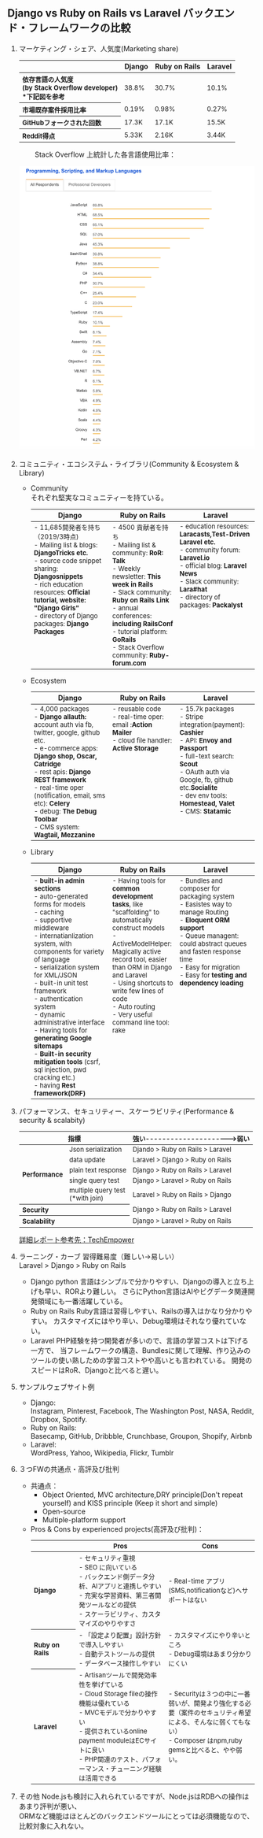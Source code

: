 ## Django vs Ruby on Rails vs Laravel バックエンド・フレームワークの比較

1. マーケティング・シェア、人気度(Marketing share)
   <table>
    <thead style="text-align:center">
        <tr>
            <th></th>
            <th>Django</th>
            <th>Ruby on Rails</th>
            <th>Laravel</th>
        </tr>
    </thead>
    <tbody style="font-size: small;">
        <tr>
            <th style="font-size: small">依存言語の人気度<br>(by Stack Overflow developer)<br>*下記図を参考</th>
            <td>38.8%</td>
            <td>30.7%</td>
            <td>10.1%</td>
        </tr>
        <tr>
            <th style="font-size: small">市場既存案件採用比率</th>
            <td>0.19%</td>
            <td>0.98%</td>
            <td>0.27%</td>
        </tr>
        <tr>
            <th style="font-size: small">GitHubフォークされた回数</th>
            <td>17.3K</td>
            <td>17.1K</td>
            <td>15.5K</td>
        </tr>
        <tr>
            <th style="font-size: small">Reddit得点</th>
            <td>5.33K</td>
            <td>2.16K</td>
            <td>3.44K</td>
        </tr>
    </tbody>
   </table>　　
   Stack Overflow 上統計した各言語使用比率：  

   ![Stack Overflow data](ror_dj_lara_sources/stackoverflow_data.png)
2. コミュニティ・エコシステム・ライブラリ(Community & Ecosystem & Library) 
   - Community  
     それぞれ堅実なコミュニティーを持ている。  
     <table>
        <thead style="text-align:center">
            <tr>
                <th>Django</th>
                <th>Ruby on Rails</th>
                <th>Laravel</th>
            </tr>
        </thead>

        <tbody style="font-size: small;">
        <tr style="vertical-align: top;font-size: small">
            <td style="width: 35%;font-size:small">
                - 11,685開発者を持ち（2019/3時点)<br>
                - Mailing list & blogs: <strong>DjangoTricks etc.</strong><br>
                - source code snippet sharing: <strong>Djangosnippets</strong><br>
                - rich education resources: <strong>Official tutorial, website: "Django Girls"</strong><br>
                - directory of Django packages: <strong>Django Packages</strong><br>
            </td>
            <td style="width: 30%;font-size:small">
                - 4500 貢献者を持ち<br>
                - Mailing list & community: <strong>RoR: Talk</strong><br>
                - Weekly newsletter: <strong>This week in Rails</strong><br>
                - Slack community: <strong>Ruby on Rails Link</strong><br>
                - annual conferences: <strong>including RailsConf</strong><br>
                - tutorial platform: <strong>GoRails</strong><br>
                - Stack Overflow community: <strong>Ruby-forum.com</strong><br>
            </td>
            <td style="width: 35%;font-size:small">
                - education resources: <strong>Laracasts,Test-Driven Laravel etc. </strong><br>
                - community forum: <strong>Laravel.io</strong><br>
                - official blog: <strong>Laravel News</strong><br>
                - Slack community: <strong>Lara#hat</strong><br>
                - directory of packages: <strong>Packalyst</strong><br>
            </td>
            </tr>
        </tbody>
     </table>  

   - Ecosystem
     <table>
        <thead style="text-align:center">
            <tr>
                <th>Django</th>
                <th>Ruby on Rails</th>
                <th>Laravel</th>
            </tr>
        </thead>
        <tbody>
            <tr style="vertical-align: top">
                <td style="width: 35%;font-size:small">
                    - 4,000 packages<br>
                    - <strong>Django allauth: </strong> account auth via fb, twitter, google, github etc.<br>
                    - e-commerce apps: <strong>Django shop, Oscar, Catridge</strong><br>
                    - rest apis: <strong>Django REST framework</strong><br>
                    - real-time oper (notification, email, sms etc): <strong>Celery</strong><br>
                    - debug: <strong>The Debug Toolbar</strong><br>
                    - CMS system: <strong>Wagtail, Mezzanine </strong><br>
                </td>
                <td style="width: 30%;font-size:small">
                    - reusable code <br> 
                    - real-time oper: email :<strong>Action Mailer</strong><br>
                    - cloud file handler: <strong>Active Storage</strong><br>
                </td>
                <td style="width: 35%;font-size:small">
                    - 15.7k packages<br>
                    - Stripe integration(payment): <strong>Cashier</strong><br>
                    - API: <strong>Envoy and Passport</strong><br>
                    - full-text search: <strong>Scout</strong><br>
                    - OAuth auth via Google, fb, github etc.<strong>Socialite</strong><br>
                    - dev env tools: <strong>Homestead, Valet</strong><br>
                    - CMS: <strong>Statamic</strong><br>
                </td>
            </tr>
        </tbody>
     </table>
   - Library
     <table>
        <thead style="text-align:center">
            <tr>
                <th>Django</th>
                <th>Ruby on Rails</th>
                <th>Laravel</th>
            </tr>
        </thead>
        <tbody>
            <tr style="vertical-align: top">
                <td style="width: 35%;font-size:small">
                    - <strong>built-in admin sections</strong><br>  
                    - auto-generated forms for models<br>  
                    - caching<br>  
                    - supportive middleware<br>  
                    - internatianlization system, with components for variety of language<br>
                    - serialization system for XML/JSON<br>
                    - built-in unit test framework<br>
                    - authentication system<br>
                    - dynamic administrative interface<br>
                    - Having tools for <strong>generating Google sitemaps</strong><br>
                    - <strong>Built-in security mitigation tools </strong>(csrf, sql injection, pwd cracking etc.)<br>
                    - having <strong>Rest framework(DRF)</strong><br>
                </td>
                <td style="width: 30%;font-size:small">
                    - Having tools for <strong>common development tasks</strong>, like "scaffolding" to automatically construct models<br>
                    - ActiveModelHelper: Magically active record tool, easier than ORM in Django and Laravel<br>
                    - Using shortcuts to write few lines of code<br> 
                    - Auto routing<br>
                    - Very useful command line tool: rake<br>
                </td>
                <td style="width: 35%;font-size:small">
                  - Bundles and composer for packaging system<br>
                  - Easistes way to manage Routing<br> 
                  - <strong>Eloquent ORM support</strong><br>
                  - Queue managent: could abstract queues and fasten response time<br>
                  - Easy for migration<br> 
                  - Easy for <strong>testing and dependency loading</strong><br> 
                </td>
            </tr>
        </tbody>
     </table>
3. パフォーマンス、セキュリティー、スケーラビリティ(Performance & security & scalabity)
   
     <table style="font-size: small">
        <thead>
            <tr  style="text-align:center">
                <th colspan="2">指標</th>
                <th>強い--------------------->弱い</th>
            </tr>
        </thead>
        <tbody>
            <tr>
                <tr>
                    <th rowspan="5">Performance</th>
                    <td>Json serialization</td>
                    <td>Djando > Ruby on Rails > Laravel </td>
                </tr>
                <tr>
                    <td>data update</td>
                    <td>Laravel > Django > Ruby on Rails
                    </td>
                </tr>
                <tr>
                    <td>plain text response</td>
                    <td> Django > Ruby on Rails > Laravel 
                    </td>
                </tr>
                <tr>
                    <td>single query test</td>
                    <td> Django > Laravel > Ruby on Rails 
                    </td>
                </tr>
                <tr>
                    <td>multiple query test<br>(*with join)</td>
                    <td> Laravel > Ruby on Rails > Django 
                    </td>
                </tr>
            </tr>
            <tr>
                <th colspan="2">Security</th>
                <td> Django > Ruby on Rails > Laravel </td>
            </tr>
            <tr>
                <th colspan="2">Scalability</th>
                <td> Django > Laravel > Ruby on Rails </td>
            </tr>
        </tbody>
     </table>  

     [詳細レポート参考先：TechEmpower](https://www.techempower.com/benchmarks/#section=data-r17&hw=ph&test=fortune&l=y451q7-1&c=6&f=0-bam8-4fwb9c-27wr74-4fti4y-13ydj4-b8jk-2ubk-4)
   
4. ラーニング・カーブ
    習得難易度（難しい→易しい）  
      Laravel > Django > Ruby on Rails  
    - Django
        python 言語はシンプルで分かりやすい、Djangoの導入と立ち上げも早い、RORより難しい。
        さらにPython言語はAIやビグデータ関連開発領域にも一番活躍している。
    - Ruby on Rails
        Ruby言語は習得しやすい、Railsの導入はかなり分かりやすい。
        カスタマイズにはやり辛い、Debug環境はそれなり優れていない。
    - Laravel
        PHP経験を持つ開発者が多いので、言語の学習コストは下げる一方で、
        当フレームワークの構造、Bundlesに関して理解、作り込みのツールの使い熟しための学習コストやや高いとも言われている。
        開発のスピードはRoR、Djangoと比べると遅い。  

5. サンプルウェブサイト例
    - Django:  
        Instagram, Pinterest, Facebook, The Washington Post, NASA, Reddit, Dropbox, Spotify.  
    - Ruby on Rails:  
        Basecamp, GitHub, Dribbble, Crunchbase, Groupon, Shopify, Airbnb  
    - Laravel:  
        WordPress, Yahoo, Wikipedia, Flickr, Tumblr  

6. ３つFWの共通点・高評及び批判
   - 共通点：  
     - Object Oriented, MVC architecture,DRY principle(Don't repeat yourself) and KISS principle (Keep it short and simple)
     - Open-source
     - Multiple-platform support
   - Pros & Cons by experienced projects(高評及び批判)： 
     <table style="font-size:small;">
        <thead>
            <tr style="text-align:center">
                <th style="width: 20%"></th>
                <th style="width: 40%">Pros</th>
                <th style="width: 40%">Cons</th>
            </tr>
        </thead>
        <tbody style="text-align:left;">
            <tr>
                <th>Django</th>
                <td>
                    - セキュリティ重視<br>
                    - SEO に向いている<br>
                    - バックエンド側データ分析、AIアプリと連携しやすい<br>
                    - 充実な学習資料、第三者開発ツールなどの提供<br>
                    - スケーラビリティ、カスタマイズのやりやすさ<br>
                </td>
                <td>
                    - Real-time アプリ(SMS,notificationなど)へサポートはない<br>
                </td>
            </tr>
            <tr>
                <th>Ruby on Rails</th>
                <td>
                    - 「設定より配置」設計方針で導入しやすい<br>
                    - 自動テストツールの提供<br>
                    - データベース操作しやすい<br>
                </td>
                <td>
                    - カスタマイズにやり辛いところ<br>
                    - Debug環境はあまり分かりにくい<br>
                </td>
            </tr>
            <tr>
                <th>Laravel</th>
                <td>
                    - Artisanツールで開発効率性を挙げている<br>
                    - Cloud Storage fileの操作機能は優れている<br>
                    - MVCモデルで分かりやすい<br>
                    - 提供されているonline payment moduleはECサイトに良い<br>
                    - PHP関連のテスト、パフォーマンス・チューニング経験は活用できる<br>
                </td>
                <td>
                    - Securityは３つの中に一番弱いが、開発より強化する必要（案件のセキュリティ希望による、そんなに弱くてもない）<br>
                    - Composer はnpm,ruby gemsと比べると、やや弱い。<br>
                </td>
            </tr>
        </tbody>
     </table>

     
7. その他
   Node.jsも検討に入れられているですが、Node.jsはRDBへの操作はあまり評判が悪い、  
   ORMなど機能はほとんどのバックエンドツールにとっては必須機能なので、比較対象に入れない。  

   
